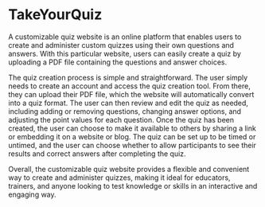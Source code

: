 # TakeYourQuiz

A customizable quiz website is an online platform that enables users to create and administer custom quizzes using their own questions and answers. With this particular website, users can easily create a quiz by uploading a PDF file containing the questions and answer choices.

The quiz creation process is simple and straightforward. The user simply needs to create an account and access the quiz creation tool. From there, they can upload their PDF file, which the website will automatically convert into a quiz format. The user can then review and edit the quiz as needed, including adding or removing questions, changing answer options, and adjusting the point values for each question. Once the quiz has been created, the user can choose to make it available to others by sharing a link or embedding it on a website or blog. The quiz can be set up to be timed or untimed, and the user can choose whether to allow participants to see their results and correct answers after completing the quiz.

Overall, the customizable quiz website provides a flexible and convenient way to create and administer quizzes, making it ideal for educators, trainers, and anyone looking to test knowledge or skills in an interactive and engaging way.

